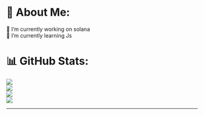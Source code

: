 # 💫 About Me:
🔭 I’m currently working on solana<br>🌱 I’m currently learning Js<br>

# 📊 GitHub Stats:
![](https://komarev.com/ghpvc/?username=RiadZX)<br/> 
![](https://github-readme-stats.vercel.app/api?username=RiadZX&theme=dark&hide_border=false&include_all_commits=true&count_private=true)<br/>
![](https://github-readme-streak-stats.herokuapp.com/?user=RiadZX&theme=dark&hide_border=false)<br/>
![](https://github-readme-stats.vercel.app/api/top-langs/?username=RiadZX&theme=dark&hide_border=false&include_all_commits=true&count_private=true&layout=compact)

---
